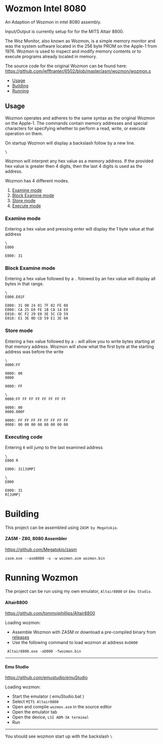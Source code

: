 # Wozmon Intel 8080

An Adaption of Wozmon in intel 8080 assembly.

Input/Output is currently setup for for the MITS Altair 8800.

The Woz Monitor, also known as Wozmon, is a simple memory monitor and was the system software located in the 256 byte PROM on the Apple-1 from 1976. Wozmon is used to inspect and modify memory contents or to execute programs already located in memory.

The source code for the original Wozmon can be found here: https://github.com/jefftranter/6502/blob/master/asm/wozmon/wozmon.s

 - [Usage](#usage)
 - [Building](#building)
 - [Running](#running-wozmon)

## Usage

Wozmon operates and adheres to the same syntax as the original Wozmon on the Apple-1. The commands contain memory addresses and special characters for specifying whether to perform a read, write, or execute operation on them.

On startup Wozmon will display a backslash follow by a new line.

```
\
```

Wozmon will interpret any hex value as a memory address. If the provided hex value is greater then 4 digits, then the last 4 digits is used as the address.

Wozmon has 4 different modes.
 
 1. [Examine mode ](#examine-mode)
 2. [Block Examine mode](#block-examine-mode)
 3. [Store mode](#store-mode)
 4. [Execute mode](#executing-code)

 ### Examine mode
  Entering a hex value and pressing enter will display the 1 byte value at that address

```
\
E000

E000: 31
```

 ### Block Examine mode
 Entering a hex value followed by a `.` folowed by an hex value will display all bytes in that range.

```
\
E000.E01F

E000: 31 00 24 01 7F 02 FE 08
E008: CA 25 E0 FE 1B CA 14 E0
E010: 0C F2 29 E0 3E 5C CD 59
E018: E1 3E 0D CD 59 E1 3E 0A

```

 ### Store mode
  Entering a hex value followed by a `:` will allow you to write bytes starting at that memory address. Wozmon will show what the first byte at the starting address was before the write

```
\
0000:FF

0000: 00
0000

0000: FF
```

```
\
0000:FF FF FF FF FF FF FF FF

0000: 00
0000.000F

0000: FF FF FF FF FF FF FF FF
0008: 00 00 00 00 00 00 00 00
```

 ### Executing code

 Entering `R` will jump to the last examined address

```
\
E000 R

E000: 31[JUMP]
```
```
\
E000 

E000: 31
R[JUMP]
```

# Building

This project can be assembled using `ZASM by Megatokio`. 

#### ZASM - Z80, 8080 Assembler

https://github.com/Megatokio/zasm

```
zasm.exe --asm8080 -u -w wozmon.asm wozmon.bin
```

# Running Wozmon

 The project can be run using my own emulator, `Altair8800` or `Emu Studio`.
 
#### Altair8800

https://github.com/tommojphillips/Altair8800

  Loading wozmon:
 - Assemble Wozmon with ZASM or download a pre-compiled binary from [releases](https://github.com/tommojphillips/Wozmon-i8080/releases)
 - Use the following command to load wozmon at address `0xD000`

```
 Altair8800.exe -oD000 -fwozmon.bin
```

 ---

#### Emu Studio

https://github.com/emustudio/emuStudio

  Loading wozmon:
 - Start the emulator ( emuStudio.bat )
 - Select `MITS Altair8800`
 - Open and complie `wozmon.asm` in the source editor
 - Open the emulator tab
 - Open the device, `LSI ADM-3A termimal`
 - Run

 ---

You should see wozmon start up with the backslash `\`
